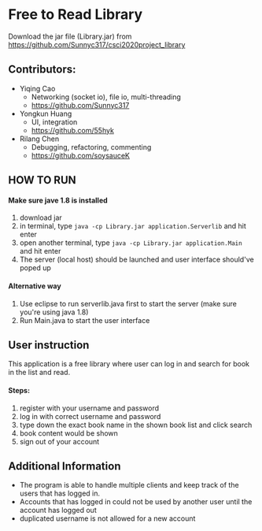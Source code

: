 # Free to Read Library
Download the jar file (Library.jar) from https://github.com/Sunnyc317/csci2020project_library

## Contributors: 
- Yiqing Cao 
  - Networking (socket io), file io, multi-threading
  - https://github.com/Sunnyc317
- Yongkun Huang 
  - UI, integration
  - https://github.com/55hyk
- Rilang Chen 
  - Debugging, refactoring, commenting
  - https://github.com/soysauceK

## HOW TO RUN
#### Make sure jave 1.8 is installed
1. download jar
2. in terminal, type `java -cp Library.jar application.Serverlib` and hit enter
3. open another terminal, type `java -cp Library.jar application.Main` and hit enter
4. The server (local host) should be launched and user interface should've poped up
#### Alternative way
1. Use eclipse to run serverlib.java first to start the server (make sure you're using java 1.8)
2. Run Main.java to start the user interface

## User instruction
This application is a free library where user can log in and search for book in the list and read. 
#### Steps: 
1. register with your username and password
2. log in with correct username and password
3. type down the exact book name in the shown book list and click search
4. book content would be shown
5. sign out of your account

## Additional Information
* The program is able to handle multiple clients and keep track of the users that has logged in. 
* Accounts that has logged in could not be used by another user until the account has logged out
* duplicated username is not allowed for a new account
